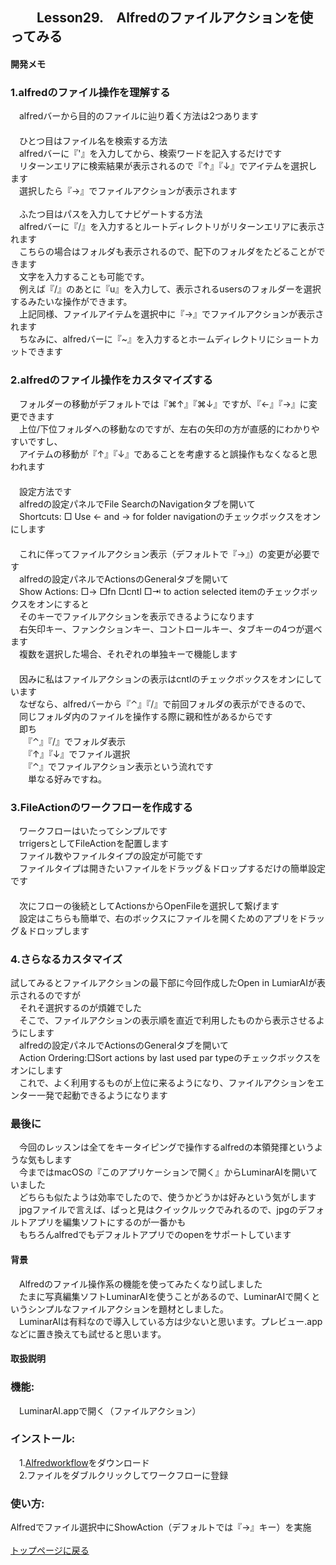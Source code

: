 ## 　　Lesson29.　Alfredのファイルアクションを使ってみる  
#### 開発メモ
### 1.alfredのファイル操作を理解する
　alfredバーから目的のファイルに辿り着く方法は2つあります
<br>　
<br>　ひとつ目はファイル名を検索する方法
<br>　alfredバーに『'』を入力してから、検索ワードを記入するだけです
<br>　リターンエリアに検索結果が表示されるので『↑』『↓』でアイテムを選択します
<br>　選択したら『→』でファイルアクションが表示されます　
<br>
<br>　ふたつ目はパスを入力してナビゲートする方法
<br>　alfredバーに『/』を入力するとルートディレクトリがリターンエリアに表示されます
<br>　こちらの場合はフォルダも表示されるので、配下のフォルダをたどることができます
<br>　文字を入力することも可能です。
<br>　例えば『/』のあとに『u』を入力して、表示されるusersのフォルダーを選択するみたいな操作ができます。
<br>　上記同様、ファイルアイテムを選択中に『→』でファイルアクションが表示されます
<br>　ちなみに、alfredバーに『~』を入力するとホームディレクトリにショートカットできます
### 2.alfredのファイル操作をカスタマイズする
　フォルダーの移動がデフォルトでは『⌘↑』『⌘↓』ですが、『←』『→』に変更できます
<br>　上位/下位フォルダへの移動なのですが、左右の矢印の方が直感的にわかりやすいですし、
<br>　アイテムの移動が『↑』『↓』であることを考慮すると誤操作もなくなると思われます
<br>　
<br>　設定方法です
<br>　alfredの設定パネルでFile SearchのNavigationタブを開いて
<br>　Shortcuts: □ Use ← and → for folder navigationのチェックボックスをオンにします
<br>　
<br>　これに伴ってファイルアクション表示（デフォルトで『→』）の変更が必要です
<br>　alfredの設定パネルでActionsのGeneralタブを開いて
<br>　Show Actions: □→ □fn □cntl □⇥ to action selected itemのチェックボックスをオンにすると
<br>　そのキーでファイルアクションを表示できるようになります
<br>　右矢印キー、ファンクションキー、コントロールキー、タブキーの4つが選べます
<br>　複数を選択した場合、それぞれの単独キーで機能します
<br>　　
<br>　因みに私はファイルアクションの表示はcntlのチェックボックスをオンにしています
<br>　なぜなら、alfredバーから『⌃』『/』で前回フォルダの表示ができるので、
<br>　同じフォルダ内のファイルを操作する際に親和性があるからです
<br>　即ち
<br>　　『⌃』『/』でフォルダ表示
<br>　　『↑』『↓』でファイル選択
<br>　　『⌃』でファイルアクション表示という流れです
<br>　　単なる好みですね。
### 3.FileActionのワークフローを作成する
　ワークフローはいたってシンプルです
<br>　trrigersとしてFileActionを配置します
<br>　ファイル数やファイルタイプの設定が可能です
<br>　ファイルタイプは開きたいファイルをドラッグ＆ドロップするだけの簡単設定です
<br>　
<br>　次にフローの後続としてActionsからOpenFileを選択して繋げます
<br>　設定はこちらも簡単で、右のボックスにファイルを開くためのアプリをドラッグ＆ドロップします
### 4.さらなるカスタマイズ
  試してみるとファイルアクションの最下部に今回作成したOpen in LumiarAIが表示されるのですが
<br>　それそ選択するのが煩雑でした
<br>　そこで、ファイルアクションの表示順を直近で利用したものから表示させるようにします
<br>　alfredの設定パネルでActionsのGeneralタブを開いて
<br>　Action Ordering:□Sort actions by last used par typeのチェックボックスをオンにします
<br>　これで、よく利用するものが上位に来るようになり、ファイルアクションをエンター一発で起動できるようになります　
### 最後に
　今回のレッスンは全てをキータイピングで操作するalfredの本領発揮というような気もします
<br>　今まではmacOSの『このアプリケーションで開く』からLuminarAIを開いていました
<br>　どちらも似たようは効率でしたので、使うかどうかは好みという気がします
<br>　jpgファイルで言えば、ぱっと見はクイックルックでみれるので、jpgのデフォルトアプリを編集ソフトにするのが一番かも
<br>　もちろんalfredでもデフォルトアプリでのopenをサポートしています
<br>
#### 背景
　Alfredのファイル操作系の機能を使ってみたくなり試しました
<br>　たまに写真編集ソフトLuminarAIを使うことがあるので、LuminarAIで開くというシンプルなファイルアクションを題材としました。
<br>　LuminarAIは有料なので導入している方は少ないと思います。プレビュー.appなどに置き換えても試せると思います。
#### 取扱説明
### 機能:
　LuminarAI.appで開く（ファイルアクション）
### インストール:
　1.[Alfredworkflow](https://github.com/KitanoTamotsu/fileaction/releases/download/1.0/Open.in.Luminar.AI.alfredworkflow.zip)をダウンロード 
<br>　2.ファイルをダブルクリックしてワークフローに登録
### 使い方:
  Alfredでファイル選択中にShowAction（デフォルトでは『→』キー）を実施
<br>
<br>
[トップページに戻る](https://kitanotamotsu.github.io/)

